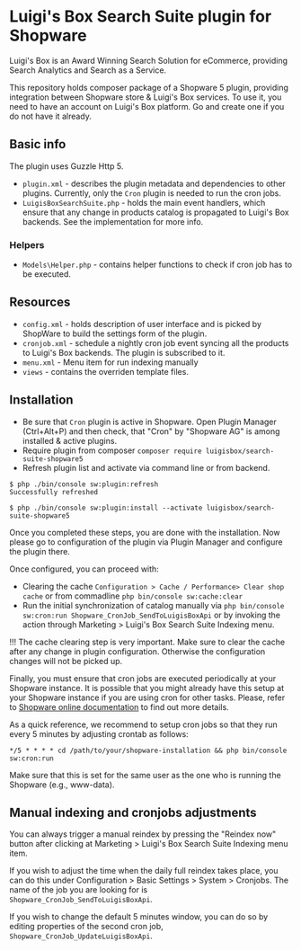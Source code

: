 # Luigi's Box Search Suite plugin for Shopware

Luigi's Box is an Award Winning Search Solution for eCommerce, providing Search Analytics and Search as a Service.

This repository holds composer package of a Shopware 5 plugin, providing integration between Shopware store & Luigi's Box services. To use it, you need to have an account on Luigi's Box platform. Go and create one if you do not have it already.

## Basic info

The plugin uses Guzzle Http 5.

- `plugin.xml` - describes the plugin metadata and dependencies to other plugins. Currently, only the `Cron` plugin is needed to run the cron jobs.
- `LuigisBoxSearchSuite.php` - holds the main event handlers, which ensure that any change in products catalog is propagated to Luigi's Box backends. See the implementation for more info.


### Helpers

- `Models\Helper.php` - contains helper functions to check if cron job has to be executed.

## Resources

- `config.xml` - holds description of user interface and is picked by ShopWare to build the settings form of the plugin.
- `cronjob.xml` - schedule a nightly cron job event syncing all the products to Luigi's Box backends. The plugin is subscribed to it.
- `menu.xml` - Menu item for run indexing manually
- `views` - contains the overriden template files.

## Installation

- Be sure that `Cron` plugin is active in Shopware. Open Plugin Manager (Ctrl+Alt+P) and then check, that "Cron" by "Shopware AG" is among installed & active plugins.
- Require plugin from composer `composer require luigisbox/search-suite-shopware5`
- Refresh plugin list and activate via command line or from backend.

```
$ php ./bin/console sw:plugin:refresh
Successfully refreshed

$ php ./bin/console sw:plugin:install --activate luigisbox/search-suite-shopware5
```

Once you completed these steps, you are done with the installation. Now please go to configuration of the plugin via Plugin Manager and configure the plugin there.

Once configured, you can proceed with:
- Clearing the cache `Configuration > Cache / Performance> Clear shop cache` or from commadline `php bin/console sw:cache:clear`
- Run the initial synchronization of catalog manually via `php bin/console sw:cron:run Shopware_CronJob_SendToLuigisBoxApi` or by invoking the action through Marketing > Luigi's Box Search Suite Indexing menu.

!!! The cache clearing step is very important. Make sure to clear the cache after any change in plugin configuration. Otherwise the configuration changes will not be picked up.

Finally, you must ensure that cron jobs are executed periodically at your Shopware instance. It is possible that you might already have this setup at your Shopware instance if you are using cron for other tasks. Please, refer to [Shopware online documentation](https://docs.shopware.com/en/shopware-5-en/settings/system-cronjobs#setting-up-a-cronjob) to find out more details. 

As a quick reference, we recommend to setup cron jobs so that they run every 5 minutes by adjusting crontab as follows:

```
*/5 * * * * cd /path/to/your/shopware-installation && php bin/console sw:cron:run
```

Make sure that this is set for the same user as the one who is running the Shopware (e.g., www-data).


## Manual indexing and cronjobs adjustments

You can always trigger a manual reindex by pressing the "Reindex now" button after clicking at Marketing > Luigi's Box Search Suite Indexing menu item.

If you wish to adjust the time when the daily full reindex takes place, you can do this under Configuration > Basic Settings > System > Cronjobs. The name of the job you are looking for is `Shopware_CronJob_SendToLuigisBoxApi`.

If you wish to change the default 5 minutes window, you can do so by editing properties of the second cron job, `Shopware_CronJob_UpdateLuigisBoxApi`.
